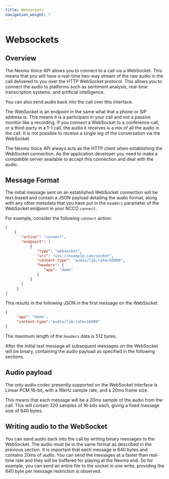 ```yaml
---
title: Websockets
navigation_weight: 7
---
```


# Websockets

## Overview

The Nexmo Voice API allows you to connect to a call via a WebSocket.
This means that you will have a real-time two-way stream of the raw
audio in the call delivered to you over the HTTP WebSocket protocol.
This allows you to connect the audio to platforms such as sentiment
analysis, real-time transcription systems, and artificial
intelligence.

You can also send audio back into the call over this interface.

The WebSocket is an endpoint in the same what that a phone or SIP
address is. This means it is a participant in your call and not a
passive monitor like a recording. If you connect a WebSocket to a
conference call, or a third-party in a 1-1 call, the audio it receives
is a mix of all the audio in the call. It is not possible to receive a
single leg of the conversation via the WebSocket.

The Nexmo Voice API always acts as the HTTP client when establishing
the WebSocket connection. As the application developer you need to
make a compatible server available to accept this connection and deal
with the audio.

## Message Format

The initial message sent on an established WebSocket connection will
be text-based and contain a JSON payload detailing the audio format,
along with any other metadata that you have put in the `headers`
parameter of the WebSocket endpoint in your NCCO `connect`.

For example, consider the following `connect` action:

``` json
[
    {
       "action": "connect",
       "endpoint": [
           {
              "type": "websocket",
              "uri": "wss://example.com/socket",
              "content-type": "audio/l16;rate=16000", 
              "headers": {
                 "app": "demo"
              }
           }
       ]
     }
]
```

This results in the following JSON in the first message on the
WebSocket:

``` json
{
     "app": "demo",
     "content-type":"audio/l16;rate=16000"
}
```

The maximum length of the `headers` data is 512 bytes.

After the initial text message all subsequent messages on the
WebSocket will be binary, containing the audio payload as specified in
the following sections.

## Audio payload

The only audio codec presently supported on the WebSocket interface is
Linear PCM 16-bit, with a 16kHz sample rate, and a 20ms frame size.

This means that each message will be a 20ms sample of the audio from
the call. This will contain 320 samples of 16-bits each, giving a
fixed message size of 640 bytes.

## Writing audio to the WebSocket

You can send audio back into the call by writing binary messages to
the WebSocket. The audio must be in the same format as described in
the previous section. It is important that each message is 640 bytes
and contains 20ms of audio. You can send the messages at a faster than
real-time rate and they will be buffered for playing at the Nexmo
end. So for example, you can send an entire file to the socket in one
write, providing the 640 byte per message restriction is observed.
